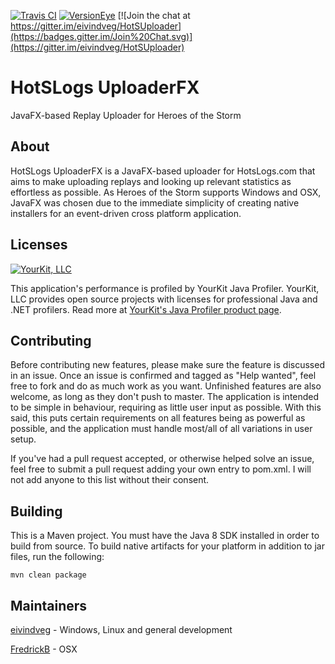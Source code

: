 [![Travis CI](http://travis-ci.org/eivindveg/HotSUploader.svg?branch=develop)](http://travis-ci.org/eivindveg/HotSUploader)
[![VersionEye](https://www.versioneye.com/user/projects/563d0ed44d415e001b000073/badge.svg?style=flat)](https://www.versioneye.com/user/projects/563d0ed44d415e001b000073)
[![Join the chat at https://gitter.im/eivindveg/HotSUploader](https://badges.gitter.im/Join%20Chat.svg)](https://gitter.im/eivindveg/HotSUploader)
# HotSLogs UploaderFX
JavaFX-based Replay Uploader for Heroes of the Storm

## About
HotSLogs UploaderFX is a JavaFX-based uploader for HotsLogs.com that aims to make uploading replays and looking up relevant statistics as effortless as possible. As Heroes of the Storm supports Windows and OSX, JavaFX was chosen due to the immediate simplicity of creating native installers for an event-driven cross platform application.

## Licenses
[![YourKit, LLC](https://www.yourkit.com/images/yklogo.png)](https://www.yourkit.com/)

This application's performance is profiled by YourKit Java Profiler. YourKit, LLC provides open source projects with licenses for professional Java and .NET profilers. Read more at [YourKit's Java Profiler product page](https://www.yourkit.com/features/).

## Contributing
Before contributing new features, please make sure the feature is discussed in an issue. Once an issue is confirmed and tagged as "Help wanted", feel free to fork and do as much work as you want. Unfinished features are also welcome, as long as they don't push to master. The application is intended to be simple in behaviour, requiring as little user input as possible. With this said, this puts certain requirements on all features being as powerful as possible, and the application must handle most/all of all variations in user setup.

If you've had a pull request accepted, or otherwise helped solve an issue, feel free to submit a pull request adding your own entry to pom.xml. I will not add anyone to this list without their consent.

## Building
This is a Maven project. You must have the Java 8 SDK installed in order to build from source. To build native artifacts for your platform in addition to jar files, run the following:

``mvn clean package``

## Maintainers
[eivindveg](/../../../../eivindveg) - Windows, Linux and general development

[FredrickB](/../../../../FredrickB) - OSX
